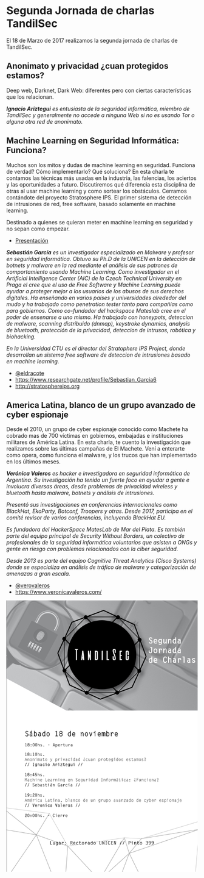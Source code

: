 # Segunda Jornada de charlas TandilSec

El 18 de Marzo de 2017 realizamos la segunda jornada de charlas de TandilSec.

## Anonimato y privacidad ¿cuan protegidos estamos?

Deep web, Darknet, Dark Web: diferentes pero con ciertas características que los relacionan.

_**Ignacio Ariztegui** es entusiasta de la seguridad informática, miembro de TandilSec y generalmente no accede a ninguna Web si no es usando Tor o alguna otra red de anonimato._

## Machine Learning en Seguridad Informática: Funciona?

Muchos son los mitos y dudas de machine learning en seguridad. Funciona de verdad? Cómo implementarlo? Qué soluciona? En esta charla te contamos las técnicas más usadas en la industria, las falencias, los aciertos y las oportunidades a futuro. Discutiremos qué diferencia esta disciplina de otras al usar machine learning y como sortear los obstáculos. Cerramos contándote del proyecto Stratosphere IPS. El primer sistema de detección de intrusiones de red, free software, basado solamente en machine learning.

Destinado a quienes se quieran meter en machine learning en seguridad y no sepan como empezar.

* [Presentación](https://slides.com/eldraco/machine-learning-en-seguridad-funciona/)

_**Sebastián García** es un investigador especializado en Malware y profesor en seguridad informática. Obtuvo su Ph.D de la UNICEN en la detección de botnets y malware en la red mediante el análisis de sus patrones de comportamiento usando Machine Learning. Como investigador en el Artificial Intelligence Center (AIC) de la Czech Technical University en Praga el cree que el uso de Free Software y Machine Learning puede ayudar a proteger mejor a los usuarios de los abusos de sus derechos digitales. Ha enseñando en varios países y universidades alrededor del mudo y ha trabajado como penetration tester tanto para compañías como para gobiernos. Como co-fundador del hackspace Mateslab cree en el poder de ensenarse a uno mismo. Ha trabajado con honeypots, deteccion de malware, scanning distribuido (dnmap), keystroke dynamics, analysis de bluetooth, protección de la privacidad, deteccion de intrusos, robótica y biohacking._

_En la Universidad CTU es el director del Stratophere IPS Project, donde desarrollan un sistema free software de deteccion de intrusiones basado en machine learning._

* [@eldracote](https://twitter.com/eldracote)
* https://www.researchgate.net/profile/Sebastian_Garcia6
* http://stratosphereips.org

## America Latina, blanco de un grupo avanzado de cyber espionaje

Desde el 2010, un grupo de cyber espionaje conocido como Machete ha cobrado mas de 700 víctimas en gobiernos, embajadas e instituciones militares de América Latina. En esta charla, te cuento la investigación que realizamos sobre las últimas campañas de El Machete. Vení a enterarte como opera, como funciona el malware, y los trucos que han implementado en los últimos meses.

_**Verónica Valeros** es hacker e investigadora en seguridad informática de Argentina. Su investigación ha tenido un fuerte foco en ayudar a gente e involucra diversas áreas, desde problemas de privacidad wireless y bluetooth hasta malware, botnets y análisis de intrusiones._

_Presentó sus investigaciones en conferencias internacionales como BlackHat, EkoParty, Botconf, Troopers y otras. Desde 2017, participa en el comité revisor de varios conferencias, incluyendo BlackHat EU._

_Es fundadora del HackerSpace MatesLab de Mar del Plata. Es también parte del equipo principal de Security Without Borders, un colectivo de profesionales de la seguridad informática voluntarios que asisten a ONGs y gente en riesgo con problemas relacionados con la ciber seguridad._

_Desde 2013 es parte del equipo Cognitive Threat Analytics (Cisco Systems) donde se especializa en análisis de tráfico de malware y categorización de amenazas a gran escala._

* [@verovaleros](https://twitter.com/verovaleros)
* https://www.veronicavaleros.com/


[![Flyer](CharlasTandilSec-11-18-Rectorado.jpg)](https://www.meetup.com/TandilSec/events/239722934/)
